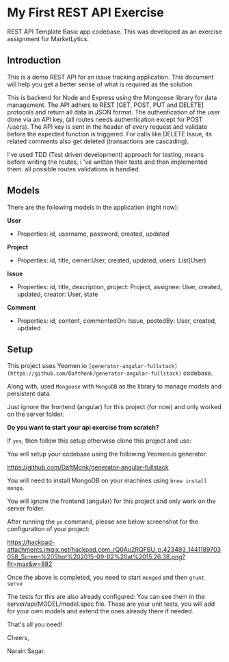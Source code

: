 # My First REST API Exercise

REST API Template Basic app codebase. This was developed as an exercise assignment for MarketLytics.

## Introduction

This is a demo REST API for an issue tracking application. This document will help you get a better sense of what is required as the solution.

This is backend for Node and Express using the Mongoose library for data management. The API adhers to REST [GET, POST, PUT and DELETE] protocols and return all data in JSON format. 
The authentication of the user done via an API key, (all routes needs authentication except for POST /users). The API key is sent in the header of every request and validate before the expected function is triggered. 
For calls like DELETE Issue, its related comments also get deleted (transactions are cascading).

I've used TDD (Test driven development) approach for testing, means before writing the routes, i 've written their tests and then implemented them. 
all possible routes validations is handled. 

## Models
There are the following models in the application (right now):

**User**
- Properties:
id, username, password, created, updated

**Project**
- Properties:
id, title, owner:User, created, updated, users: List(User)

**Issue**
- Properties:
id, title, description, project: Project, assignee: User, created, updated, creator: User, state

**Comment**
- Properties:
id, content, commentedOn: Issue, postedBy: User, created, updated

## Setup

This project uses Yeomen.io `[generator-angular-fullstack](https://github.com/DaftMonk/generator-angular-fullstack)` codebase.

Along with, used `Mongoose` with `MongoDB` as the library to manage models and persistent data. 

Just ignore the frontend (angular) for this project (for now) and only worked on the server folder.


**Do you want to start your api exercise from scratch?** 

If `yes`, then follow this setup otherwise clone this project and use:

You will setup your codebase using the following Yeomen.io generator:

https://github.com/DaftMonk/generator-angular-fullstack

You will need to install MongoDB on your machines using `brew install mongo`.

You will ignore the frontend (angular) for this project and only work on the server folder.

After running the `yo` command, please see below screenshot for the configuration of your project:

https://hackpad-attachments.imgix.net/hackpad.com_rQ0Au2RQFBU_p.423493_1441189703058_Screen%20Shot%202015-09-02%20at%2015.26.38.png?fit=max&w=882

Once the above is completed, you need to start `mongod` and then `grunt serve`

The tests for this are also already configured:
You can see them in the server/api/MODEL/model.spec file. These are your unit tests, you will add for your own models and extend the ones already there if needed.

That's all you need!

Cheers,

Narain Sagar.
